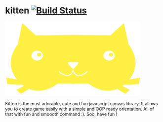 kitten [![Build Status](https://travis-ci.org/Djeg/kitten.png?branch=master)](https://travis-ci.org/Djeg/kitten)
================================================================================================================

![kitten the adorable game engine](.img/kitten.png)

Kitten is the must adorable, cute and fun javascript canvas library. It allows
you to create game easily with a simple and OOP ready orientation. All of that
with fun and smoooth command :). Soo, have fun !
